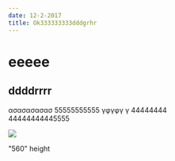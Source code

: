 ```yaml
---
date: 12-2-2017
title: Ok333333333dddgrhr
---
```


# eeeee

## ddddrrrr
ασασασασασ  55555555555
γφγφγ   γ
44444444    
44444444445555 

![](https://auto.ndtvimg.com/car-images/medium/hyundai/verna/hyundai-verna.jpg)  



"560" height
    
			
